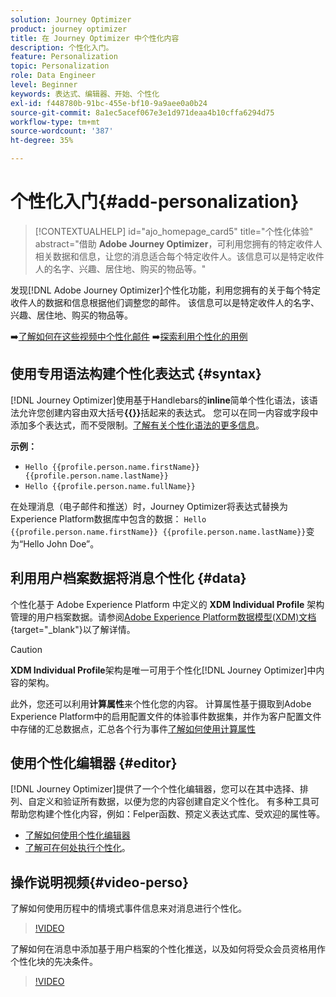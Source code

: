 ```yaml
---
solution: Journey Optimizer
product: journey optimizer
title: 在 Journey Optimizer 中个性化内容
description: 个性化入门。
feature: Personalization
topic: Personalization
role: Data Engineer
level: Beginner
keywords: 表达式、编辑器、开始、个性化
exl-id: f448780b-91bc-455e-bf10-9a9aee0a0b24
source-git-commit: 8a1ec5acef067e3e1d971deaa4b10cffa6294d75
workflow-type: tm+mt
source-wordcount: '387'
ht-degree: 35%

---
```


# 个性化入门{#add-personalization}

>[!CONTEXTUALHELP]
>id="ajo_homepage_card5"
>title="个性化体验"
>abstract="借助 **Adobe Journey Optimizer**，可利用您拥有的特定收件人相关数据和信息，让您的消息适合每个特定收件人。该信息可以是特定收件人的名字、兴趣、居住地、购买的物品等。"

发现[!DNL Adobe Journey Optimizer]个性化功能，利用您拥有的关于每个特定收件人的数据和信息根据他们调整您的邮件。 该信息可以是特定收件人的名字、兴趣、居住地、购买的物品等。

➡️[了解如何在这些视频中个性化邮件](#video-perso)
➡️[探索利用个性化的用例](personalization-use-case.md)

## 使用专用语法构建个性化表达式 {#syntax}

[!DNL Journey Optimizer]使用基于Handlebars的&#x200B;**inline**&#x200B;简单个性化语法，该语法允许您创建内容由双大括号&#x200B;**{{}}**&#x200B;括起来的表达式。 您可以在同一内容或字段中添加多个表达式，而不受限制。[了解有关个性化语法的更多信息](personalization-syntax.md)。

**示例：**

* `Hello {{profile.person.name.firstName}} {{profile.person.name.lastName}}`
* `Hello {{profile.person.name.fullName}}`

在处理消息（电子邮件和推送）时，Journey Optimizer将表达式替换为Experience Platform数据库中包含的数据： `Hello {{profile.person.name.firstName}} {{profile.person.name.lastName}}`变为“Hello John Doe”。

## 利用用户档案数据将消息个性化 {#data}

个性化基于 Adobe Experience Platform 中定义的 **XDM Individual Profile** 架构管理的用户档案数据。请参阅[Adobe Experience Platform数据模型(XDM)文档](https://experienceleague.adobe.com/docs/experience-platform/xdm/home.html?lang=zh-Hans){target="_blank"}以了解详情。

>[!CAUTION]
>**XDM Individual Profile**&#x200B;架构是唯一可用于个性化[!DNL Journey Optimizer]中内容的架构。

此外，您还可以利用&#x200B;**计算属性**&#x200B;来个性化您的内容。 计算属性基于摄取到Adobe Experience Platform中的启用配置文件的体验事件数据集，并作为客户配置文件中存储的汇总数据点，汇总各个行为事件[了解如何使用计算属性](../audience/computed-attributes.md)

## 使用个性化编辑器 {#editor}

[!DNL Journey Optimizer]提供了一个个性化编辑器，您可以在其中选择、排列、自定义和验证所有数据，以便为您的内容创建自定义个性化。 有多种工具可帮助您构建个性化内容，例如：Felper函数、预定义表达式库、受欢迎的属性等。

* [了解如何使用个性化编辑器](personalization-build-expressions.md)
* [了解可在何处执行个性化](personalization-contexts.md)。

## 操作说明视频{#video-perso}

了解如何使用历程中的情境式事件信息来对消息进行个性化。

>[!VIDEO](https://video.tv.adobe.com/v/334165?quality=12)

了解如何在消息中添加基于用户档案的个性化推送，以及如何将受众会员资格用作个性化块的先决条件。

>[!VIDEO](https://video.tv.adobe.com/v/334078?quality=12)

